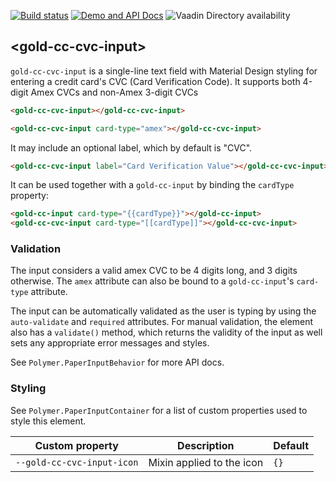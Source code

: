 
<!---

This README is automatically generated from the comments in these files:
gold-cc-cvc-input.html

Edit those files, and our readme bot will duplicate them over here!
Edit this file, and the bot will squash your changes :)

The bot does some handling of markdown. Please file a bug if it does the wrong
thing! https://github.com/PolymerLabs/tedium/issues

-->

[![Build status](https://travis-ci.org/PolymerElements/gold-cc-cvc-input.svg?branch=master)](https://travis-ci.org/PolymerElements/gold-cc-cvc-input)
[![Demo and API Docs](https://img.shields.io/badge/webcomponents.org-published-blue.svg)](https://www.webcomponents.org/element/PolymerElements/gold-cc-cvc-input)
![Vaadin Directory availability](https://img.shields.io/badge/Vaadin%20Directory-available-green.svg?style=flat-square&colorB=00b4f0&link=https://vaadin.com/directory)

## &lt;gold-cc-cvc-input&gt;

`gold-cc-cvc-input` is a single-line text field with Material Design styling
for entering a credit card's CVC (Card Verification Code). It supports both
4-digit Amex CVCs and non-Amex 3-digit CVCs

```html
<gold-cc-cvc-input></gold-cc-cvc-input>

<gold-cc-cvc-input card-type="amex"></gold-cc-cvc-input>
```

It may include an optional label, which by default is "CVC".

```html
<gold-cc-cvc-input label="Card Verification Value"></gold-cc-cvc-input>
```

It can be used together with a `gold-cc-input` by binding the `cardType` property:

```html
<gold-cc-input card-type="{{cardType}}"></gold-cc-input>
<gold-cc-cvc-input card-type="[[cardType]]"></gold-cc-cvc-input>
```

### Validation

The input considers a valid amex CVC to be 4 digits long, and 3 digits otherwise.
The `amex` attribute can also be bound to a `gold-cc-input`'s `card-type` attribute.

The input can be automatically validated as the user is typing by using
the `auto-validate` and `required` attributes. For manual validation, the
element also has a `validate()` method, which returns the validity of the
input as well sets any appropriate error messages and styles.

See `Polymer.PaperInputBehavior` for more API docs.

### Styling

See `Polymer.PaperInputContainer` for a list of custom properties used to
style this element.

| Custom property | Description | Default |
| --- | --- | --- |
| `--gold-cc-cvc-input-icon` | Mixin applied to the icon | `{}` |


